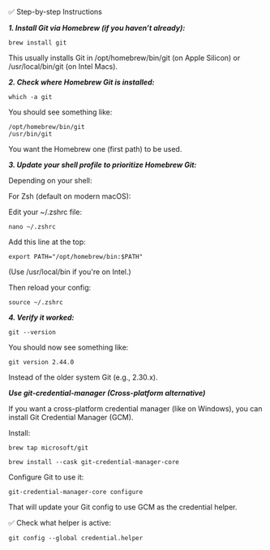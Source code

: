 ✅ Step-by-step Instructions

***1. Install Git via Homebrew (if you haven’t already):***

```
brew install git
```
This usually installs Git in /opt/homebrew/bin/git (on Apple Silicon) or /usr/local/bin/git (on Intel Macs).

***2. Check where Homebrew Git is installed:***
```
which -a git
```

You should see something like:
```
/opt/homebrew/bin/git
/usr/bin/git
```
You want the Homebrew one (first path) to be used.

***3. Update your shell profile to prioritize Homebrew Git:***

Depending on your shell:

For Zsh (default on modern macOS):

Edit your ~/.zshrc file:
```
nano ~/.zshrc
```
Add this line at the top:

```
export PATH="/opt/homebrew/bin:$PATH"
```
(Use /usr/local/bin if you're on Intel.)

Then reload your config:

```
source ~/.zshrc
```

***4. Verify it worked:***
```
git --version
```

You should now see something like:
```
git version 2.44.0
```

Instead of the older system Git (e.g., 2.30.x).


***Use git-credential-manager (Cross-platform alternative)***

If you want a cross-platform credential manager (like on Windows), you can install Git Credential Manager (GCM).

Install:
```
brew tap microsoft/git

brew install --cask git-credential-manager-core
```

Configure Git to use it:
```
git-credential-manager-core configure
```

That will update your Git config to use GCM as the credential helper.

✅ Check what helper is active:
```
git config --global credential.helper
```

